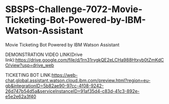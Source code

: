 # SBSPS-Challenge-7072-Movie-Ticketing-Bot-Powered-by-IBM-Watson-Assistant
Movie Ticketing Bot Powered by IBM Watson Assistant

DEMONSTRATION VIDEO LINK(Drive link):https://drive.google.com/file/d/1rn31rvgkQE2eLCHa988Htxyb0tZmKdCO/view?usp=drive_web



TICKETING BOT LINK:https://web-chat.global.assistant.watson.cloud.ibm.com/preview.html?region=eu-gb&integrationID=5b82ae90-97cc-4f08-9242-26d747b54d5a&serviceInstanceID=91af35d4-c83d-41c3-892e-e5e2e62a3f40
